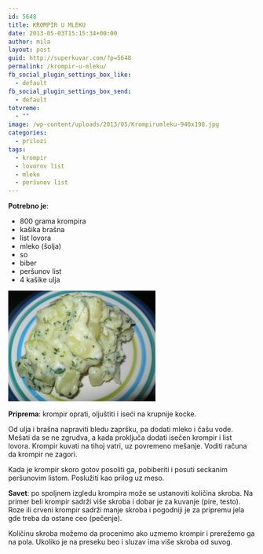 ```yaml
---
id: 5648
title: KROMPIR U MLEKU
date: 2013-05-03T15:15:34+00:00
author: mila
layout: post
guid: http://superkuvar.com/?p=5648
permalink: /krompir-u-mleku/
fb_social_plugin_settings_box_like:
  - default
fb_social_plugin_settings_box_send:
  - default
totvreme:
  - ""
image: /wp-content/uploads/2013/05/Krompirumleku-940x198.jpg
categories:
  - prilozi
tags:
  - krompir
  - lovorov list
  - mleko
  - peršunov list
---
```

**Potrebno je**:

  * 800 grama krompira
  * kašika brašna
  * list lovora
  * mleko (šolja)
  * so
  * biber
  * peršunov list
  * 4 kašike ulja

<img class="alignnone size-medium wp-image-5649" src="/wp-content/uploads/2013/05/Krompirumleku-1024x768.jpg" alt="Krompirumleku" width="300" height="225" /> 

**Priprema**: krompir oprati, oljuštiti i iseći na krupnije kocke.

Od ulja i brašna napraviti bledu zapršku, pa dodati mleko i čašu vode. Mešati da se ne zgrudva, a kada proključa dodati isečen krompir i list lovora. Krompir kuvati na tihoj vatri, uz povremeno mešanje. Voditi računa da krompir ne zagori.

Kada je krompir skoro gotov posoliti ga, pobiberiti i posuti seckanim peršunovim listom. Poslužiti kao prilog uz meso.

**Savet**: po spoljnem izgledu krompira može se ustanoviti količina skroba. Na primer beli krompir sadrži više skroba i dobar je za kuvanje (pire, testo). Roze ili crveni krompir sadrži manje skroba i pogodniji je za pripremu jela gde treba da ostane ceo (pečenje).

Količinu skroba možemo da procenimo ako uzmemo krompir i prerežemo ga na pola. Ukoliko je na preseku beo i sluzav ima više skroba od suvog.